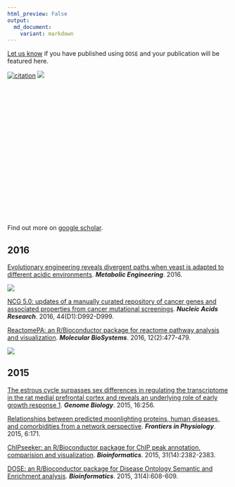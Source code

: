 ```yaml
---
html_preview: False
output:
  md_document:
    variant: markdown
---
```


<!-- AddToAny BEGIN -->
<div class="a2a_kit a2a_kit_size_32 a2a_default_style">

<a class="a2a_dd" href="//www.addtoany.com/share"></a>
<a class="a2a_button_facebook"></a> <a class="a2a_button_twitter"></a>
<a class="a2a_button_google_plus"></a>
<a class="a2a_button_pinterest"></a> <a class="a2a_button_reddit"></a>
<a class="a2a_button_sina_weibo"></a> <a class="a2a_button_wechat"></a>
<a class="a2a_button_douban"></a>

</div>

<script async src="//static.addtoany.com/menu/page.js"></script>
<!-- AddToAny END -->
<link rel="stylesheet" href="https://guangchuangyu.github.io/css/academicons.min.css">
<link rel="stylesheet" href="https://guangchuangyu.github.io/css/font-awesome.min.css">

[Let us know](https://github.com/GuangchuangYu/featured_img) if you have
published using `DOSE` and your publication will be featured here.

[![citation](https://img.shields.io/badge/cited%20by-34-blue.svg?style=flat)](https://scholar.google.com.hk/scholar?oi=bibs&hl=en&cites=16627502277303919270)
[![](https://img.shields.io/badge/ESI-Highly%20Cited%20Paper-blue.svg?style=flat)](http://apps.webofknowledge.com/InboundService.do?mode=FullRecord&customersID=RID&IsProductCode=Yes&product=WOS&Init=Yes&Func=Frame&DestFail=http%3A%2F%2Fwww.webofknowledge.com&action=retrieve&SrcApp=RID&SrcAuth=RID&SID=T2TqQabyevZvWQ4YHvJ&UT=WOS%3A000350059600025)

<link rel='stylesheet' href=https://guangchuangyu.github.io/resume/css/morris.css>
<script src='https://guangchuangyu.github.io/resume/css/jquery.min.js' type='text/javascript'></script>
<script src='https://guangchuangyu.github.io/resume/css/raphael-min.js' type='text/javascript'></script>
<script src='https://guangchuangyu.github.io/resume/css/morris-0.4.2.min.js' type='text/javascript'></script>
<style>
  .rChart {
    display: block;
    margin-left: auto; 
    margin-right: auto;
    width: 800px;
    height: 300px;
  }  
  </style>
<div id="chart14315ec71e73" class="rChart morris">

</div>

<script type='text/javascript'>
    var chartParams = {
 "element": "chart14315ec71e73",
"width":            800,
"height":            400,
"xkey": "year",
"ykeys": [
 "cites" 
],
"data": [
 {
 "year": 2015,
"cites":              9,
"pubid": "Ug5p-4gJ2f0C" 
},
{
 "year": 2016,
"cites":             17,
"pubid": "Ug5p-4gJ2f0C" 
},
{
 "year": 2017,
"cites":              8,
"pubid": "Ug5p-4gJ2f0C" 
} 
],
"id": "chart14315ec71e73",
"labels": "cites" 
},
      chartType = "Bar"
    new Morris[chartType](chartParams)
</script>
Find out more on [<i class="ai ai-google-scholar"></i> google
scholar](https://scholar.google.com.hk/scholar?oi=bibs&hl=en&cites=16627502277303919270).

<i class="fa fa-calendar"></i> 2016
-----------------------------------

[Evolutionary engineering reveals divergent paths when yeast is adapted
to different acidic
environments](http://www.sciencedirect.com/science/article/pii/S1096717616301756).
***Metabolic Engineering***. 2016.

![](https://guangchuangyu.github.io/featured_img/DOSE/1-s2.0-S1096717616301756-gr3.jpg)

[NCG 5.0: updates of a manually curated repository of cancer genes and
associated properties from cancer mutational
screenings](https://nar.oxfordjournals.org/content/44/D1/D992.short).
***Nucleic Acids Research***. 2016, 44(D1):D992-D999.

[ReactomePA: an R/Bioconductor package for reactome pathway analysis and
visualization](http://dx.doi.org/10.1039/C5MB00663E). ***Molecular
BioSystems***. 2016, 12(2):477-479.

![](https://guangchuangyu.github.io/featured_img/DOSE/c5mb00663e-f1_hi-res.gif)

<i class="fa fa-calendar"></i> 2015
-----------------------------------

[The estrous cycle surpasses sex differences in regulating the
transcriptome in the rat medial prefrontal cortex and reveals an
underlying role of early growth response
1](https://genomebiology.biomedcentral.com/articles/10.1186/s13059-015-0815-x).
***Genome Biology***. 2015, 16:256.

[Relationships between predicted moonlighting proteins, human diseases,
and comorbidities from a network
perspective](http://www.ncbi.nlm.nih.gov/pmc/articles/PMC4477069/).
***Frontiers in Physiology***. 2015, 6:171.

[ChIPseeker: an R/Bioconductor package for ChIP peak annotation,
comparision and
visualization](http://bioinformatics.oxfordjournals.org/cgi/content/abstract/btv145).
***Bioinformatics***. 2015, 31(14):2382-2383.

[DOSE: an R/Bioconductor package for Disease Ontology Semantic and
Enrichment
analysis](http://bioinformatics.oxfordjournals.org/cgi/content/abstract/btu684).
***Bioinformatics***. 2015, 31(4):608-609.
